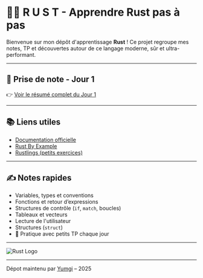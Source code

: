# 🦀✨ R U S T - Apprendre Rust pas à pas

Bienvenue sur mon dépôt d'apprentissage **Rust** ! Ce projet regroupe mes notes, TP et découvertes autour de ce langage moderne, sûr et ultra-performant.

---

## 📖 Prise de note - Jour 1

👉 [Voir le résumé complet du Jour 1](https://github.com/Yumgi/RUST/blob/main/Jour_1/README.md)

---


## 📚 Liens utiles

- [Documentation officielle](https://www.rust-lang.org/fr/learn)
- [Rust By Example](https://doc.rust-lang.org/rust-by-example/)
- [Rustlings (petits exercices)](https://github.com/rust-lang/rustlings)

---

## ✍️ Notes rapides

- Variables, types et conventions
- Fonctions et retour d’expressions
- Structures de contrôle (`if`, `match`, boucles)
- Tableaux et vecteurs
- Lecture de l'utilisateur
- Structures (`struct`)
- 💼 Pratique avec petits TP chaque jour

---

![Rust Logo](https://www.rust-lang.org/static/images/rust-logo-blk.svg)

---

Dépot maintenu par [Yumgi](https://github.com/Yumgi) – 2025
